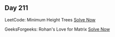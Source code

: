 ## Day 211

LeetCode: Minimum Height Trees
[Solve Now](https://leetcode.com/problems/minimum-height-trees/description/)

GeeksForgeeks: Rohan's Love for Matrix 
[Solve Now](https://www.geeksforgeeks.org/problems/rohans-love-for-matrix4723/1)